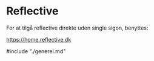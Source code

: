 # Reflective

For at tilgå reflective direkte uden single sigon, benyttes:

https://home.reflective.dk

#include "./generel.md"
